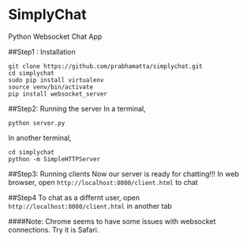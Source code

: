 # SimplyChat
Python Websocket Chat App

##Step1 : Installation
```
git clone https://github.com/prabhamatta/simplychat.git
cd simplychat
sudo pip install virtualenv
source venv/bin/activate
pip install websocket_server
```

##Step2: Running the server
In a terminal,
```
python server.py
```
In another terminal,
```
cd simplychat
python -m SimpleHTTPServer
```

##Step3: Running clients
Now our server is ready for chatting!!!
In web browser, open `http://localhost:8000/client.html` to chat

##Step4
To chat as a differnt user,
open `http://localhost:8000/client.html` in another tab


####Note: Chrome seems to have some issues with websocket connections. Try it is Safari.
